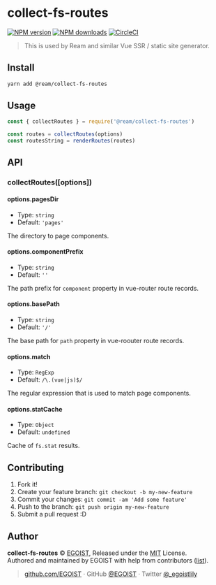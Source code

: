 
# collect-fs-routes

[![NPM version](https://badgen.net/npm/v/@ream/collect-fs-routes)](https://npmjs.com/package/@ream/collect-fs-routes) [![NPM downloads](https://badgen.net/npm/dm/@ream/collect-fs-routes)](https://npmjs.com/package/collect-fs-routes) [![CircleCI](https://badgen.net/circleci/github/ream/collect-fs-routes/master)](https://circleci.com/gh/ream/collect-fs-routes/tree/master)

> This is used by Ream and similar Vue SSR / static site generator.

## Install

```bash
yarn add @ream/collect-fs-routes
```

## Usage

```js
const { collectRoutes } = require('@ream/collect-fs-routes')

const routes = collectRoutes(options)
const routesString = renderRoutes(routes)
```

## API

### collectRoutes([options])

#### options.pagesDir

- Type: `string`
- Default: `'pages'`

The directory to page components.

#### options.componentPrefix

- Type: `string`
- Default: `''`

The path prefix for `component` property in vue-router route records.

#### options.basePath

- Type: `string`
- Default: `'/'`

The base path for `path` property in vue-roouter route records.

#### options.match

- Type: `RegExp`
- Default: `/\.(vue|js)$/`

The regular expression that is used to match page components.

#### options.statCache

- Type: `Object`
- Default: `undefined`

Cache of `fs.stat` results.

## Contributing

1. Fork it!
2. Create your feature branch: `git checkout -b my-new-feature`
3. Commit your changes: `git commit -am 'Add some feature'`
4. Push to the branch: `git push origin my-new-feature`
5. Submit a pull request :D


## Author

**collect-fs-routes** © [EGOIST](https://github.com/egoist), Released under the [MIT](./LICENSE) License.<br>
Authored and maintained by EGOIST with help from contributors ([list](https://github.com/ream/collect-fs-routes/contributors)).

> [github.com/EGOIST](https://github.com/egoist) · GitHub [@EGOIST](https://github.com/egoist) · Twitter [@_egoistlily](https://twitter.com/_egoistlily)
